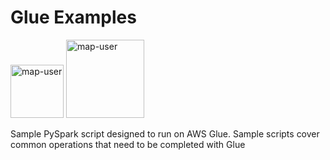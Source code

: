 # Glue Examples

<img width="85" alt="map-user" src="https://img.shields.io/badge/views-574-green"> <img width="125" alt="map-user" src="https://img.shields.io/badge/unique visits-133-green">

Sample PySpark script designed to run on AWS Glue. Sample scripts cover common operations that need to be completed with Glue
